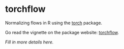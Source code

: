 # torchflow

Normalizing flows in R using the [torch](https://torch.mlverse.org/) package.

Go read the vignette on the package website: [torchflow](https://mbertolacci.github.io/torchflow/).

_Fill in more details here._
